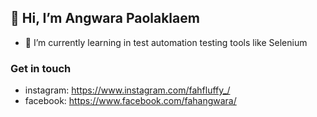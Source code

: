 ## 👋 Hi, I’m Angwara Paolaklaem
- 🌱 I’m currently learning in test automation testing tools like Selenium
### Get in touch
- instagram: https://www.instagram.com/fahfluffy_/
- facebook: https://www.facebook.com/fahangwara/


<!---
Fahangwara/Fahangwara is a ✨ special ✨ repository because its `README.md` (this file) appears on your GitHub profile.
You can click the Preview link to take a look at your changes.
--->
